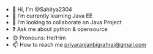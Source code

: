 - 👋 Hi, I’m @Sahitya2304
- 🌱 I’m currently learning Java EE
- 💞️ I’m looking to collaborate on Java Project
- ❓ Ask me about python & opensource
- 😊 Pronouns: He/Him
- 📫 How to reach me priyaranjanbigrahraj@gmail.com

<!---
Sahitya2304/Sahitya2304 is a ✨ special ✨ repository because its `README.md` (this file) appears on your GitHub profile.
You can click the Preview link to take a look at your changes.
--->
